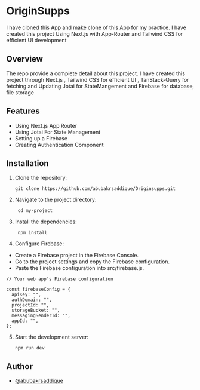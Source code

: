 # OriginSupps

I have cloned this App and make clone of this App for my practice.
I have created this project Using Next.js with App-Router and Tailwind CSS for efficient UI development

## Overview

The repo provide a complete detail about this project. I have created this project through Next.js , Tailwind CSS for efficient UI , TanStack-Query for fetching and Updating Jotai for StateMangement and Firebase for  database, file storage


## Features

- Using Next.js App Router
- Using Jotai For State Management
- Setting up a Firebase
- Creating Authentication Component

## Installation

1. Clone the repository:

   ```shell
   git clone https://github.com/abubakrsaddique/Originsupps.git

   ```

2. Navigate to the project directory:

   ```shell
    cd my-project

   ```

3. Install the dependencies:

   ```shell
    npm install

   ```

4. Configure Firebase:

- Create a Firebase project in the Firebase Console.
- Go to the project settings and copy the Firebase configuration.
- Paste the Firebase configuration into src/firebase.js.

```
// Your web app's Firebase configuration

const firebaseConfig = {
  apiKey: "",
  authDomain: "",
  projectId: "",
  storageBucket: "",
  messagingSenderId: "",
  appId: "",
};
```

5. Start the development server:

   ```shell
   npm run dev

   ```

## Author

- [@abubakrsaddique](https://github.com/abubakrsaddique)
